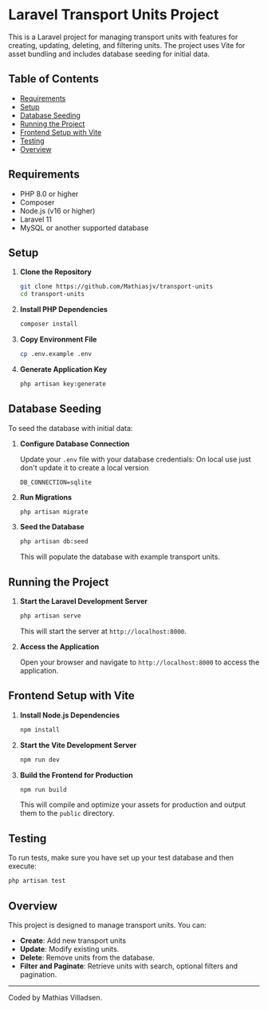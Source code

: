 # Laravel Transport Units Project

This is a Laravel project for managing transport units with features for creating, updating, deleting, and filtering units. The project uses Vite for asset bundling and includes database seeding for initial data.

## Table of Contents

- [Requirements](#requirements)
- [Setup](#setup)
- [Database Seeding](#database-seeding)
- [Running the Project](#running-the-project)
- [Frontend Setup with Vite](#frontend-setup-with-vite)
- [Testing](#testing)
- [Overview](#overview)

## Requirements

- PHP 8.0 or higher
- Composer
- Node.js (v16 or higher)
- Laravel 11
- MySQL or another supported database

## Setup

1. **Clone the Repository**

   ```bash
   git clone https://github.com/Mathiasjv/transport-units
   cd transport-units
   ```

2. **Install PHP Dependencies**

   ```bash
   composer install
   ```

3. **Copy Environment File**

   ```bash
   cp .env.example .env
   ```

4. **Generate Application Key**

   ```bash
   php artisan key:generate
   ```

## Database Seeding

To seed the database with initial data:

1. **Configure Database Connection**

   Update your `.env` file with your database credentials:
   On local use just don't update it to create a local version

   ```dotenv
   DB_CONNECTION=sqlite
   ```

2. **Run Migrations**

   ```bash
   php artisan migrate
   ```

3. **Seed the Database**

   ```bash
   php artisan db:seed
   ```

   This will populate the database with example transport units.

## Running the Project

1. **Start the Laravel Development Server**

   ```bash
   php artisan serve
   ```

   This will start the server at `http://localhost:8000`.

2. **Access the Application**

   Open your browser and navigate to `http://localhost:8000` to access the application.

## Frontend Setup with Vite

1. **Install Node.js Dependencies**

   ```bash
   npm install
   ```

2. **Start the Vite Development Server**

   ```bash
   npm run dev
   ```

3. **Build the Frontend for Production**

   ```bash
   npm run build
   ```

   This will compile and optimize your assets for production and output them to the `public` directory.

## Testing

To run tests, make sure you have set up your test database and then execute:

```bash
php artisan test
```

## Overview

This project is designed to manage transport units. You can:

- **Create**: Add new transport units
- **Update**: Modify existing units.
- **Delete**: Remove units from the database.
- **Filter and Paginate**: Retrieve units with search, optional filters and pagination.

---

Coded by Mathias Villadsen.
